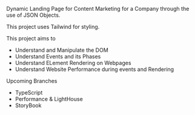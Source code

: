  Dynamic Landing Page for Content Marketing for a Company through the use of JSON Objects.

 This project uses Tailwind for styling.

 This project aims to
 - Understand and Manipulate the DOM
 - Understand Events and its Phases
 - Understand ELement Rendering on Webpages 
 - Understand Website Performance during events and Rendering


Upcoming Branches
- TypeScript
- Performance & LightHouse
- StoryBook